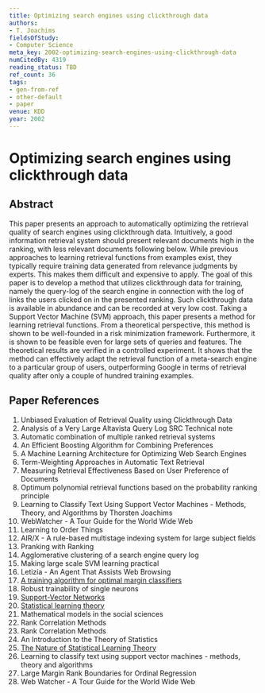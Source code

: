 ```yaml
---
title: Optimizing search engines using clickthrough data
authors:
- T. Joachims
fieldsOfStudy:
- Computer Science
meta_key: 2002-optimizing-search-engines-using-clickthrough-data
numCitedBy: 4319
reading_status: TBD
ref_count: 36
tags:
- gen-from-ref
- other-default
- paper
venue: KDD
year: 2002
---
```


# Optimizing search engines using clickthrough data

## Abstract

This paper presents an approach to automatically optimizing the retrieval quality of search engines using clickthrough data. Intuitively, a good information retrieval system should present relevant documents high in the ranking, with less relevant documents following below. While previous approaches to learning retrieval functions from examples exist, they typically require training data generated from relevance judgments by experts. This makes them difficult and expensive to apply. The goal of this paper is to develop a method that utilizes clickthrough data for training, namely the query-log of the search engine in connection with the log of links the users clicked on in the presented ranking. Such clickthrough data is available in abundance and can be recorded at very low cost. Taking a Support Vector Machine (SVM) approach, this paper presents a method for learning retrieval functions. From a theoretical perspective, this method is shown to be well-founded in a risk minimization framework. Furthermore, it is shown to be feasible even for large sets of queries and features. The theoretical results are verified in a controlled experiment. It shows that the method can effectively adapt the retrieval function of a meta-search engine to a particular group of users, outperforming Google in terms of retrieval quality after only a couple of hundred training examples.

## Paper References

1. Unbiased Evaluation of Retrieval Quality using Clickthrough Data
2. Analysis of a Very Large Altavista Query Log SRC Technical note
3. Automatic combination of multiple ranked retrieval systems
4. An Efficient Boosting Algorithm for Combining Preferences
5. A Machine Learning Architecture for Optimizing Web Search Engines
6. Term-Weighting Approaches in Automatic Text Retrieval
7. Measuring Retrieval Effectiveness Based on User Preference of Documents
8. Optimum polynomial retrieval functions based on the probability ranking principle
9. Learning to Classify Text Using Support Vector Machines - Methods, Theory, and Algorithms by Thorsten Joachims
10. WebWatcher - A Tour Guide for the World Wide Web
11. Learning to Order Things
12. AIR/X - A rule-based multistage indexing system for Iarge subject fields
13. Pranking with Ranking
14. Agglomerative clustering of a search engine query log
15. Making large scale SVM learning practical
16. Letizia - An Agent That Assists Web Browsing
17. [A training algorithm for optimal margin classifiers](1992-a-training-algorithm-for-optimal-margin-classifiers)
18. Robust trainability of single neurons
19. [Support-Vector Networks](2004-support-vector-networks)
20. [Statistical learning theory](1998-statistical-learning-theory)
21. Mathematical models in the social sciences
22. Rank Correlation Methods
23. Rank Correlation Methods
24. An Introduction to the Theory of Statistics
25. [The Nature of Statistical Learning Theory](2000-the-nature-of-statistical-learning-theory)
26. Learning to classify text using support vector machines - methods, theory and algorithms
27. Large Margin Rank Boundaries for Ordinal Regression
28. Web Watcher - A Tour Guide for the World Wide Web
